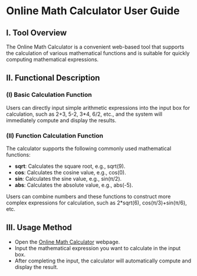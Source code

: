 # Online Math Calculator User Guide

## I. Tool Overview
The Online Math Calculator is a convenient web-based tool that supports the calculation of various mathematical functions and is suitable for quickly computing mathematical expressions.

## II. Functional Description

### (I) Basic Calculation Function
Users can directly input simple arithmetic expressions into the input box for calculation, such as 2+3, 5-2, 3*4, 6/2, etc., and the system will immediately compute and display the results.

### (II) Function Calculation Function
The calculator supports the following commonly used mathematical functions:
- **sqrt**: Calculates the square root, e.g., sqrt(9).
- **cos**: Calculates the cosine value, e.g., cos(0).
- **sin**: Calculates the sine value, e.g., sin(π/2).
- **abs**: Calculates the absolute value, e.g., abs(-5).

Users can combine numbers and these functions to construct more complex expressions for calculation, such as 2*sqrt(6), cos(π/3)+sin(π/6), etc.

## III. Usage Method
- Open the [Online Math Calculator](https://atoolio.com/math-evaluator) webpage.
- Input the mathematical expression you want to calculate in the input box.
- After completing the input, the calculator will automatically compute and display the result.